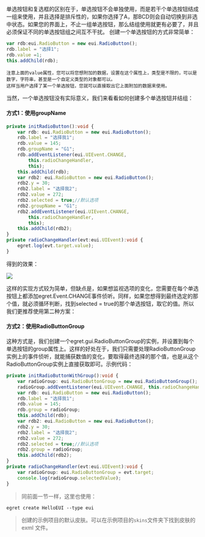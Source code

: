 单选按钮和复选框的区别在于，单选按钮不会单独使用，而是若干个单选按钮结成一组来使用，并且选择是排斥性的，如果你选择了A，那BCD则会自动切换到非选中状态。如果您的界面上，不止一组单选按钮，那么结组使用就更有必要了，并且必须保证不同的单选按钮组之间互不干扰。
创建一个单选按钮的方式非常简单：
``` TypeScript
var rdb:eui.RadioButton = new eui.RadioButton();
rdb.label = "选择1";
rdb.value =1;
this.addChild(rdb);
```

```
注意上面的value属性，您可以将您想附加的数据，设置在这个属性上，类型是不限的，可以是数字，字符串，甚至是一个自定义类型的对象都可以。
这样当用户选择了某一个单选按钮，您就可以直接取出它上面附加的数据来使用。
```
当然，一个单选按钮没有实际意义，我们来看看如何创建多个单选按钮并结组：

#### 方式1：使用groupName
``` TypeScript
private initRadioButton():void {
    var rdb: eui.RadioButton = new eui.RadioButton();
    rdb.label = "选择我1";
    rdb.value = 145;
    rdb.groupName = "G1";
    rdb.addEventListener(eui.UIEvent.CHANGE,
        this.radioChangeHandler,
        this);
    this.addChild(rdb);
    var rdb2: eui.RadioButton = new eui.RadioButton();
    rdb2.y = 30;
    rdb2.label = "选择我2";
    rdb2.value = 272;
    rdb2.selected = true;//默认选项
    rdb2.groupName = "G1";
    rdb2.addEventListener(eui.UIEvent.CHANGE,
        this.radioChangeHandler,
        this);
    this.addChild(rdb2);
}
private radioChangeHandler(evt:eui.UIEvent):void {
    egret.log(evt.target.value);
}
```
得到的效果：

![](5601563aebfa4.png)

这样的实现方式较为简单，但缺点是，如果想监视选项的变化，您需要在每个单选按钮上都添加egret.Event.CHANGE事件侦听。同样，如果您想得到最终选定的那个值，就必须循环判断，找到selected = true的那个单选按钮，取它的值。所以我们更推荐使用第二种方案：

#### 方式2：使用RadioButtonGroup
这种方式是，我们创建一个egret.gui.RadioButtonGroup的实例，并设置到每个单选按钮的group属性上。这样的好处在于，我们只需要处理RadioButtonGroup实例上的事件侦听，就能捕获数值的变化，要取得最终选择的那个值，也是从这个RadioButtonGroup实例上直接获取即可。示例代码：
``` TypeScript
private initRadioButtonWithGroup():void {
    var radioGroup: eui.RadioButtonGroup = new eui.RadioButtonGroup();
    radioGroup.addEventListener(eui.UIEvent.CHANGE, this.radioChangeHandler, this);
    var rdb: eui.RadioButton = new eui.RadioButton();
    rdb.label = "选择我1";
    rdb.value = 145;
    rdb.group = radioGroup;
    this.addChild(rdb);
    var rdb2: eui.RadioButton = new eui.RadioButton();
    rdb2.y = 30;
    rdb2.label = "选择我2";
    rdb2.value = 272;
    rdb2.selected = true;//默认选项
    rdb2.group = radioGroup;
    this.addChild(rdb2);
}
private radioChangeHandler(evt:eui.UIEvent):void {
    var radioGroup: eui.RadioButtonGroup = evt.target;
    console.log(radioGroup.selectedValue);
}
```
> 同前面一节一样，这里也使用：
```
egret create HelloEUI --type eui
```
> 创建的示例项目的默认皮肤。可以在示例项目的`skins`文件夹下找到皮肤的 exml 文件。

